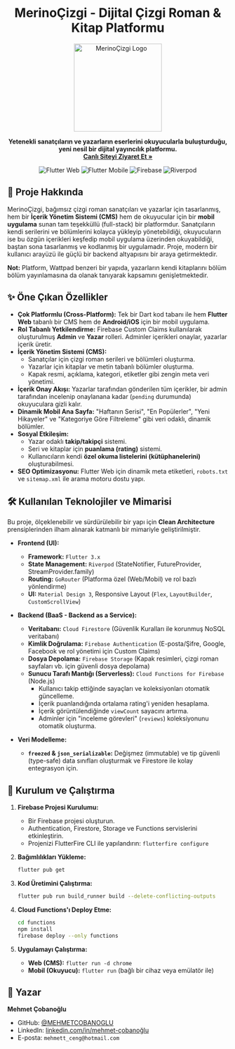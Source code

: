 <!-- '#', en büyük başlık (h1) oluşturur. 'align="center"' ile ortalanır. -->
<h1 align="center">MerinoÇizgi - Dijital Çizgi Roman & Kitap Platformu</h1>

<!-- 'p' etiketi bir paragraf oluşturur. 'align="center"' ile ortalanır. -->
<p align="center">
  <!-- 'img', bir resim ekler. 'width' ile boyutu ayarlanır. -->
  <img src="https://merinocizgi.com.tr/android-chrome-192x192.png" width="200" alt="MerinoÇizgi Logo">
</p>

<p align="center">
  <!-- 'strong', metni kalın yapar. -->
  <strong>Yetenekli sanatçıların ve yazarların eserlerini okuyucularla buluşturduğu, yeni nesil bir dijital yayıncılık platformu.</strong>
  <br> <!-- '<br>', bir satır boşluk bırakır. -->
  <!-- 'a', bir link oluşturur. 'href' linkin adresidir. -->
  <a href="https://merinocizgi.com.tr/"><strong>Canlı Siteyi Ziyaret Et »</strong></a>
</p>

<!-- Rozetlerin olduğu bölüm. Her 'img' bir rozettir. -->
<p align="center">
    <img src="https://img.shields.io/badge/Flutter-Web-blue?style=for-the-badge&logo=flutter" alt="Flutter Web">
    <img src="https://img.shields.io/badge/Flutter-Mobile-blue?style=for-the-badge&logo=flutter" alt="Flutter Mobile">
    <img src="https://img.shields.io/badge/Firebase-Backend-orange?style=for-the-badge&logo=firebase" alt="Firebase">
    <img src="https://img.shields.io/badge/State%20Management-Riverpod-purple?style=for-the-badge&logo=c" alt="Riverpod">
</p>

<!-- '##', ikinci seviye başlık (h2) oluşturur. Emoji eklemek dikkat çeker. -->

## 📖 Proje Hakkında

MerinoÇizgi, bağımsız çizgi roman sanatçıları ve yazarlar için tasarlanmış, hem bir **İçerik Yönetim Sistemi (CMS)** hem de okuyucular için bir **mobil uygulama** sunan tam teşekküllü (full-stack) bir platformdur. Sanatçıların kendi serilerini ve bölümlerini kolayca yükleyip yönetebildiği, okuyucuların ise bu özgün içerikleri keşfedip mobil uygulama üzerinden okuyabildiği, baştan sona tasarlanmış ve kodlanmış bir uygulamadır. Proje, modern bir kullanıcı arayüzü ile güçlü bir backend altyapısını bir araya getirmektedir.

<!-- '**' veya '__', metni kalın (bold) yapar. -->

**Not:** Platform, Wattpad benzeri bir yapıda, yazarların kendi kitaplarını bölüm bölüm yayınlamasına da olanak tanıyarak kapsamını genişletmektedir.

## ✨ Öne Çıkan Özellikler

<!-- '-', sıralı olmayan bir liste (unordered list) oluşturur. -->

- **Çok Platformlu (Cross-Platform):** Tek bir Dart kod tabanı ile hem **Flutter Web** tabanlı bir CMS hem de **Android/iOS** için bir mobil uygulama.
- **Rol Tabanlı Yetkilendirme:** Firebase Custom Claims kullanılarak oluşturulmuş **Admin** ve **Yazar** rolleri. Adminler içerikleri onaylar, yazarlar içerik üretir.
- **İçerik Yönetim Sistemi (CMS):**
  - Sanatçılar için çizgi roman serileri ve bölümleri oluşturma.
  - Yazarlar için kitaplar ve metin tabanlı bölümler oluşturma.
  - Kapak resmi, açıklama, kategori, etiketler gibi zengin meta veri yönetimi.
- **İçerik Onay Akışı:** Yazarlar tarafından gönderilen tüm içerikler, bir admin tarafından incelenip onaylanana kadar (`pending` durumunda) okuyuculara gizli kalır.
- **Dinamik Mobil Ana Sayfa:** "Haftanın Serisi", "En Popülerler", "Yeni Hikayeler" ve "Kategoriye Göre Filtreleme" gibi veri odaklı, dinamik bölümler.
- **Sosyal Etkileşim:**
  - Yazar odaklı **takip/takipçi** sistemi.
  - Seri ve kitaplar için **puanlama (rating)** sistemi.
  - Kullanıcıların kendi **özel okuma listelerini (kütüphanelerini)** oluşturabilmesi.
- **SEO Optimizasyonu:** Flutter Web için dinamik meta etiketleri, `robots.txt` ve `sitemap.xml` ile arama motoru dostu yapı.

## 🛠️ Kullanılan Teknolojiler ve Mimarisi

Bu proje, ölçeklenebilir ve sürdürülebilir bir yapı için **Clean Architecture** prensiplerinden ilham alınarak katmanlı bir mimariyle geliştirilmiştir.

- **Frontend (UI):**

  - **Framework:** `Flutter 3.x`
  - **State Management:** `Riverpod` (StateNotifier, FutureProvider, StreamProvider.family)
  - **Routing:** `GoRouter` (Platforma özel (Web/Mobil) ve rol bazlı yönlendirme)
  - **UI:** `Material Design 3`, Responsive Layout (`Flex`, `LayoutBuilder`, `CustomScrollView`)

- **Backend (BaaS - Backend as a Service):**

  - **Veritabanı:** `Cloud Firestore` (Güvenlik Kuralları ile korunmuş NoSQL veritabanı)
  - **Kimlik Doğrulama:** `Firebase Authentication` (E-posta/Şifre, Google, Facebook ve rol yönetimi için Custom Claims)
  - **Dosya Depolama:** `Firebase Storage` (Kapak resimleri, çizgi roman sayfaları vb. için güvenli dosya depolama)
  - **Sunucu Tarafı Mantığı (Serverless):** `Cloud Functions for Firebase` (Node.js)
    - Kullanıcı takip ettiğinde sayaçları ve koleksiyonları otomatik güncelleme.
    - İçerik puanlandığında ortalama rating'i yeniden hesaplama.
    - İçerik görüntülendiğinde `viewCount` sayacını artırma.
    - Adminler için "inceleme görevleri" (`reviews`) koleksiyonunu otomatik oluşturma.

- **Veri Modelleme:**
  - **`freezed` & `json_serializable`:** Değişmez (immutable) ve tip güvenli (type-safe) data sınıfları oluşturmak ve Firestore ile kolay entegrasyon için.

## 🚀 Kurulum ve Çalıştırma

<!-- '1.', sıralı bir liste (ordered list) oluşturur. -->

1.  **Firebase Projesi Kurulumu:**

    - Bir Firebase projesi oluşturun.
    - Authentication, Firestore, Storage ve Functions servislerini etkinleştirin.
    - Projenizi FlutterFire CLI ile yapılandırın: `flutterfire configure`

2.  **Bağımlılıkları Yükleme:**
    <!-- Üç tane ters tırnak (```), bir kod bloğu oluşturur. 'bash' dili belirtir. -->

    ```bash
    flutter pub get
    ```

3.  **Kod Üretimini Çalıştırma:**

    ```bash
    flutter pub run build_runner build --delete-conflicting-outputs
    ```

4.  **Cloud Functions'ı Deploy Etme:**

    ```bash
    cd functions
    npm install
    firebase deploy --only functions
    ```

5.  **Uygulamayı Çalıştırma:**
    - **Web (CMS):** `flutter run -d chrome`
    - **Mobil (Okuyucu):** `flutter run` (bağlı bir cihaz veya emülatör ile)

## 👤 Yazar

**Mehmet Çobanoğlu**

- GitHub: [@MEHMETCOBANOGLU](https://github.com/MEHMETCOBANOGLU)
- LinkedIn: [linkedin.com/in/mehmet-çobanoğlu](https://www.linkedin.com/in/mehmet-çobanoğlu/)
- E-posta: `mehmett_ceng@hotmail.com`
